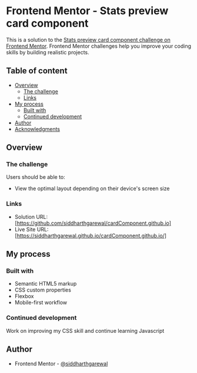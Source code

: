 # Frontend Mentor - Stats preview card component

This is a solution to the [Stats preview card component challenge on Frontend Mentor](https://www.frontendmentor.io/challenges/stats-preview-card-component-8JqbgoU62). Frontend Mentor challenges help you improve your coding skills by building realistic projects.

## Table of content

- [Overview](#overview)
  - [The challenge](#the-challenge)
  - [Links](#links)
- [My process](#my-process)
  - [Built with](#built-with)
  - [Continued development](#continued-development)
- [Author](#author)
- [Acknowledgments](#acknowledgments)

## Overview

### The challenge

Users should be able to:

- View the optimal layout depending on their device's screen size


### Links

- Solution URL: [https://github.com/siddharthgarewal/cardComponent.github.io]
- Live Site URL: [https://siddharthgarewal.github.io/cardComponent.github.io/]

## My process

### Built with

- Semantic HTML5 markup
- CSS custom properties
- Flexbox
- Mobile-first workflow

### Continued development

Work on improving my CSS skill and continue learning Javascript

## Author

- Frontend Mentor - [@siddharthgarewal](https://www.frontendmentor.io/profile/siddharthgarewal)
